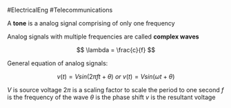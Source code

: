 #ElectricalEng #Telecommunications

A **tone** is a analog signal comprising of only one frequency

Analog signals with multiple frequencies are called **complex waves**

$$
\lambda = \frac{c}{f}
$$

General equation of analog signals:

$$
v(t) = V sin(2\pi ft+\theta) \ or \ v(t) = V sin(\omega t+\theta)
$$

$V$ is source voltage
$2\pi$ is a scaling factor to scale the period to one second
$f$ is the frequency of the wave
$\theta$ is the phase shift
$v$ is the resultant voltage
